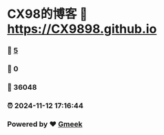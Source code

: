# CX98的博客 :link: https://CX9898.github.io 
### :page_facing_up: [5](https://CX9898.github.io/tag.html) 
### :speech_balloon: 0 
### :hibiscus: 36048 
### :alarm_clock: 2024-11-12 17:16:44 
### Powered by :heart: [Gmeek](https://github.com/Meekdai/Gmeek)
